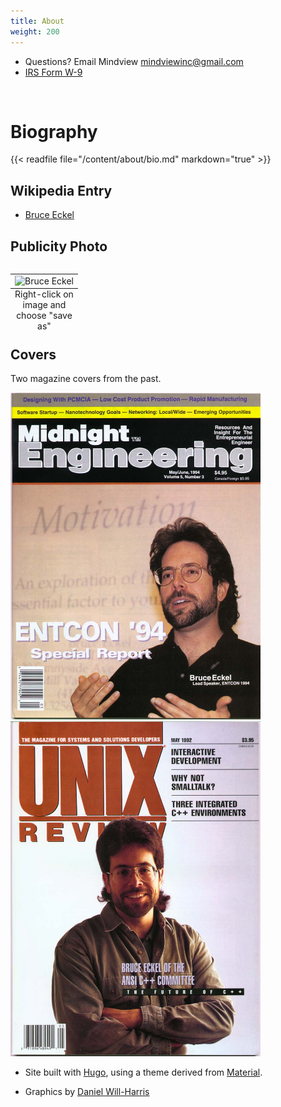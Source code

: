 ```yaml
---
title: About
weight: 200
---
```


- Questions? Email Mindview <mindviewinc@gmail.com>
- [IRS Form W-9](W9.pdf)

<br>

# Biography

{{< readfile file="/content/about/bio.md" markdown="true" >}}

## Wikipedia Entry

- [Bruce Eckel](https://en.wikipedia.org/wiki/Bruce_Eckel)

## Publicity Photo

<table align="left">
<tr><td><img src="/publicity/BruceEckel.jpg" alt="Bruce Eckel" style="width:250px;"/></td></tr>
<caption align="bottom">Right-click on image and choose "save as"</caption>
</table>

## Covers

Two magazine covers from the past.

<img src="MidEngrCoverHi.JPG" style="width:400px;"/>

<img src="UnixReviewCoverHi.JPG" style="width:400px;"/>


+ Site built with
<a href="https://www.gohugo.io" target="_blank">Hugo</a>, using a theme derived from
<a href="http://github.com/digitalcraftsman/hugo-material-docs" target="_blank">Material</a>.

+ Graphics by <a href="http://www.Will-Harris.com">Daniel Will-Harris</a>


